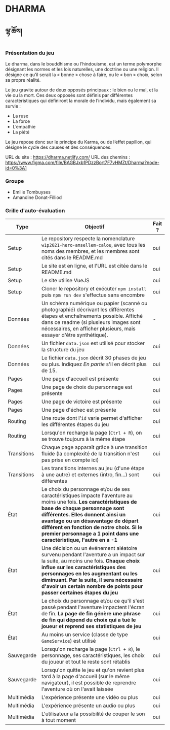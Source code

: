 # DHARMA
## ལྷ་ཆོས།

### Présentation du jeu

Le dharma, dans le bouddhisme ou l’hindouisme, est un terme polymorphe désignant les normes et les lois naturelles, une doctrine ou une religion. Il désigne ce qu’il serait la « bonne » chose à faire, ou le « bon » choix, selon sa propre réalité.

Le jeu gravite autour de deux opposés principaux : le bien ou le mal, et la vie ou la mort. Ces deux opposés sont définis par différentes caractéristiques qui définiront la morale de l’individu, mais également sa survie :
- La ruse
- La force
- L’empathie
- La piété

Le jeu repose donc sur le principe du Karma, ou de l’effet papillon, qui désigne le cycle des causes et des conséquences.

URL du site : https://dharma.netlify.com/
URL des chemins : https://www.figma.com/file/BAGBJxb1PDzzBort7F7vHMZt/Dharma?node-id=0%3A1

### Groupe

- Emilie Tombuyses
- Amandine Donat-Filliod

### Grille d'auto-évaluation

| Type  | Objectif | Fait ? | 
| ----- | -------- | ------ |
| Setup | Le repository respecte la nomenclature `w1p2021-hero-amsellem-calou`, avec tous les noms des membres, et les membres sont cités dans le README.md | oui |
| Setup | Le site est en ligne, et l'URL est citée dans le README.md | oui |
| Setup | Le site utilise VueJS | oui |
| Setup | Cloner le repository et exécuter `npm install` puis `npm run dev` s'effectue sans encombre | oui |
| Données | Un schéma numérique ou papier (scanné ou photographié) décrivant les différentes étapes et enchaînements possible. Affiché dans ce readme (si plusieurs images sont nécessaires, en afficher plusieurs, mais essayer d'être synthétique). | - |
| Données | Un fichier `data.json` est utilisé pour stocker la structure du jeu | oui |
| Données | Le fichier `data.json` décrit 30 phases de jeu ou plus. Indiquez *En partie* s'il en décrit plus de 15. | oui |
| Pages | Une page d'accueil est présente | oui |
| Pages | Une page de choix du personnage est présente | oui |
| Pages | Une page de victoire est présente | oui |
| Pages | Une page d'échec est présente | oui |
| Routing | Une route dont l'`id` varie permet d'afficher les différentes étapes du jeu | oui |
| Routing | Lorsqu'on recharge la page (`Ctrl + R`), on se trouve toujours à la même étape | oui |
| Transitions | Chaque page apparaît grâce à une transition fluide (la complexité de la transition n'est pas prise en compte ici) | oui |
| Transitions | Les transitions internes au jeu (d'une étape à une autre) et externes (intro, fin...) sont différentes | oui |
| État | Le choix du personnage et/ou de ses caractéristiques impacte l'aventure au moins une fois. **Les caractéristiques de base de chaque personnage sont différentes. Elles donnent ainsi un avantage ou un désavantage de départ différent en fonction de notre choix. Si le premier personnage a 1 point dans une caractéristique, l'autre en a -1** | oui |
| État | Une décision ou un événement aléatoire survenu pendant l'aventure a un impact sur la suite, au moins une fois. **Chaque choix influe sur les caractéristiques des personnages en les augmentant ou les diminuant. Par la suite, il sera nécessaire d'avoir un certain nombre de points pour passer certaines étapes du jeu** | oui |
| État | Le choix du personnage et/ou ce qu'il s'est passé pendant l'aventure impactent l'écran de fin. **La page de fin génère une phrase de fin qui dépend du choix qui a tué le joueur et reprend ses statistiques de jeu** | oui |
| État | Au moins un service (classe de type `GameService`) est utilisé | oui |
| Sauvegarde | Lorsqu'on recharge la page (`Ctrl + R`), le personnage, ses caractéristiques, les choix du joueur et tout le reste sont rétablis | oui |
| Sauvegarde | Lorsqu'on quitte le jeu et qu'on revient plus tard à la page d'accueil (sur le même navigateur), il est possible de reprendre l'aventure où on l'avait laissée | oui |
| Multimédia | L'expérience présente une vidéo ou plus | oui |
| Multimédia | L'expérience présente un audio ou plus | oui |
| Multimédia | L'utilisateur a la possibilité de couper le son à tout moment | oui |